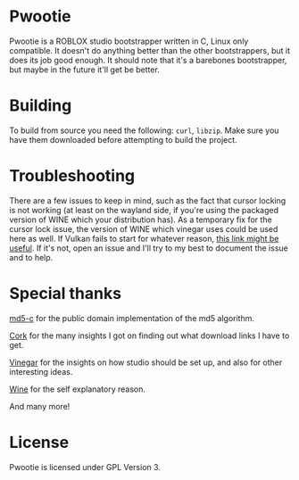 # Pwootie
Pwootie is a ROBLOX studio bootstrapper written in C, Linux only compatible. It doesn't do anything better than the other bootstrappers, but it does its job good enough. It should note that it's a barebones bootstrapper, but maybe in the future it'll get be better.

# Building
To build from source you need the following: `curl`, `libzip`. Make sure you have them downloaded before attempting to build the project.

# Troubleshooting
There are a few issues to keep in mind, such as the fact that cursor locking is not working (at least on the wayland side, if you're using the packaged version of WINE which your distribution has). As a temporary fix for the cursor lock issue, the version of WINE which vinegar uses could be used here as well. If Vulkan fails to start for whatever reason, [this link might be useful](https://bbs.archlinux.org/viewtopic.php?id=301979). If it's not, open an issue and I'll try to my best to document the issue and to help.

# Special thanks
[md5-c](https://github.com/Zunawe/md5-c) for the public domain implementation of the md5 algorithm.

[Cork](https://github.com/CorkHQ/Cork) for the many insights I got on finding out what download links I have to get.

[Vinegar](https://github.com/vinegarhq/vinegar) for the insights on how studio should be set up, and also for other interesting ideas.

[Wine](https://appdb.winehq.org/) for the self explanatory reason.

And many more!

# License
Pwootie is licensed under GPL Version 3.
